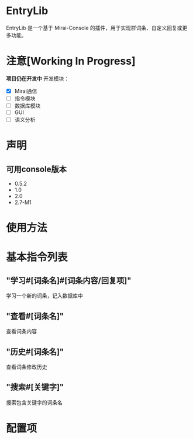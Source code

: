 # EntryLib

EntryLib 是一个基于 Mirai-Console 的插件，用于实现群词条、自定义回复或更多功能。

# 注意[Working In Progress]
**项目仍在开发中**
开发模块：
- [x] Mirai通信
- [ ] 指令模块
- [ ] 数据库模块
- [ ] GUI
- [ ] 语义分析

# 声明
## 可用console版本

- 0.5.2
- 1.0
- 2.0
- 2.7-M1

# 使用方法

# 基本指令列表

## "学习#[词条名]#[词条内容/回复项]"
学习一个新的词条，记入数据库中
## "查看#[词条名]"
查看词条内容
## "历史#[词条名]"
查看词条修改历史
## "搜索#[关键字]"
搜索包含关键字的词条名

# 配置项
